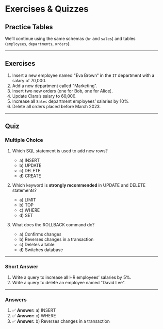 # Exercises & Quizzes

## Practice Tables

We’ll continue using the same schemas (`hr` and `sales`) and tables (`employees`, `departments`, `orders`).

---

## Exercises

1. Insert a new employee named "Eva Brown" in the `IT` department with a salary of 70,000.
2. Add a new department called "Marketing".
3. Insert two new orders (one for Bob, one for Alice).
4. Update Clara’s salary to 60,000.
5. Increase all `Sales` department employees’ salaries by 10%.
6. Delete all orders placed before March 2023.

---

## Quiz

### Multiple Choice

1. Which SQL statement is used to add new rows?

   * a) INSERT
   * b) UPDATE
   * c) DELETE
   * d) CREATE

2. Which keyword is **strongly recommended** in UPDATE and DELETE statements?

   * a) LIMIT
   * b) TOP
   * c) WHERE
   * d) SET

3. What does the ROLLBACK command do?

   * a) Confirms changes
   * b) Reverses changes in a transaction
   * c) Deletes a table
   * d) Switches database

---

### Short Answer

1. Write a query to increase all HR employees’ salaries by 5%.
2. Write a query to delete an employee named "David Lee".

---

### Answers

1. ✅ **Answer:** a) INSERT
2. ✅ **Answer:** c) WHERE
3. ✅ **Answer:** b) Reverses changes in a transaction
